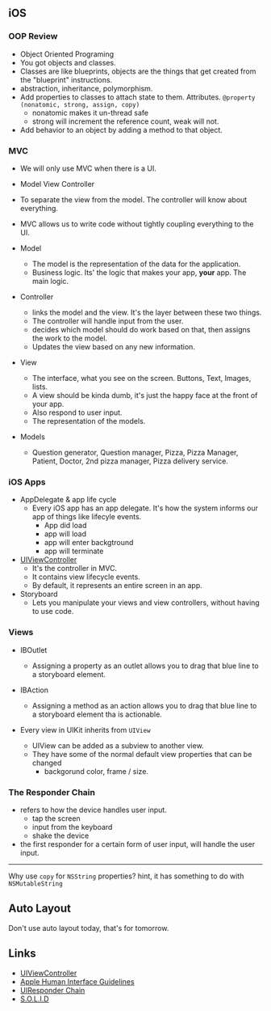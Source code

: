 ## iOS

### OOP Review

* Object Oriented Programing
* You got objects and classes.
* Classes are like blueprints, objects are the things that get created from the "blueprint" instructions.
* abstraction, inheritance, polymorphism.
* Add properties to classes to attach state to them. Attributes. `@property (nonatomic, strong, assign, copy)`
  - nonatomic makes it un-thread safe
  - strong will increment the reference count, weak will not.
* Add behavior to an object by adding a method to that object.

### MVC

- We will only use MVC when there is a UI.

- Model View Controller
- To separate the view from the model. The controller will know about everything.
- MVC allows us to write code without tightly coupling everything to the UI.

- Model
  - The model is the representation of the data for the application. 
  - Business logic. Its' the logic that makes your app, **your** app. The main logic.
- Controller
  - links the model and the view. It's the layer between these two things.
  - The controller will handle input from the user.
  - decides which model should do work based on that, then assigns the work to the model.
  - Updates the view based on any new information.
- View
  - The interface, what you see on the screen. Buttons, Text, Images, lists. 
  - A view should be kinda dumb, it's just the happy face at the front of your app.
  - Also respond to user input.
  - The representation of the models. 

- Models
  - Question generator, Question manager, Pizza, Pizza Manager, Patient, Doctor, 2nd pizza manager, Pizza delivery service.

### iOS Apps

- AppDelegate & app life cycle
  - Every iOS app has an app delegate. It's how the system informs our app of things like lifecyle events.
    - App did load
    - app will load
    - app will enter backgtround
    - app will terminate
- [UIViewController](https://developer.apple.com/documentation/uikit/uiviewcontroller)
  - It's the controller in MVC. 
  - It contains view lifecycle events.
  - By default, it represents an entire screen in an app.
- Storyboard
  - Lets you manipulate your views and view controllers, without having to use code.

### Views

- IBOutlet
  - Assigning a property as an outlet allows you to drag that blue line to a storyboard element.
- IBAction
  - Assigning a method as an action allows you to drag that blue line to a storyboard element tha is actionable.

- Every view in UIKit inherits from `UIView`
  - UIView can be added as a subview to another view.
  - They have some of the normal default view properties that can be changed
    - backgorund color, frame / size.

### The Responder Chain 

- refers to how the device handles user input.
  - tap the screen
  - input from the keyboard
  - shake the device
- the first responder for a certain form of user input, will handle the user input.

---

Why use `copy` for `NSString` properties? hint, it has something to do with `NSMutableString`

## Auto Layout

Don't use auto layout today, that's for tomorrow.

## Links

* [UIViewController](https://developer.apple.com/documentation/uikit/uiviewcontroller)
* [Apple Human Interface Guidelines](https://developer.apple.com/ios/human-interface-guidelines/overview/themes/)
* [UIResponder Chain](https://developer.apple.com/documentation/uikit/touches_presses_and_gestures/understanding_event_handling_responders_and_the_responder_chain)
* [S.O.L.I.D](https://en.wikipedia.org/wiki/SOLID_(object-oriented_design))
